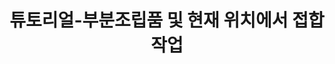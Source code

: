 ---
layout: default
title: 튜토리얼-부분조립품 및 현재 위치에서 접합 작업
nav_order: 3
permalink: /docs/assemblies/tutorials/tutorial_Working_with_subassemblies_and_As-built_joints
parent: 튜토리얼
grand_parent: 조립품
---